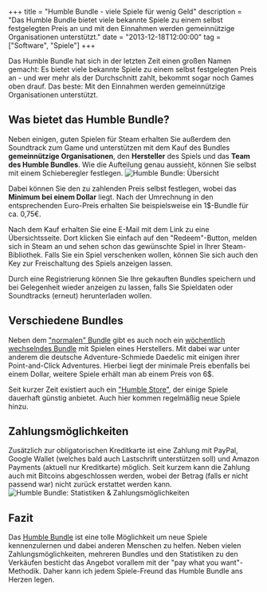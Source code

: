 +++
title       = "Humble Bundle - viele Spiele für wenig Geld"
description = "Das Humble Bundle bietet viele bekannte Spiele zu einem selbst festgelegten Preis an und mit den Einnahmen werden gemeinnützige Organisationen unterstützt."
date        = "2013-12-18T12:00:00"
tag         = ["Software", "Spiele"]
+++

Das Humble Bundle hat sich in der letzten Zeit einen großen Namen gemacht: Es bietet viele bekannte Spiele zu einem selbst festgelegten Preis an - und wer mehr als der Durchschnitt zahlt, bekommt sogar noch Games oben drauf. Das beste: Mit den Einnahmen werden gemeinnützige Organisationen unterstützt.

<!--more-->

## Was bietet das Humble Bundle?
Neben einigen, guten Spielen für Steam erhalten Sie außerdem den Soundtrack zum Game und unterstützen mit dem Kauf des Bundles **gemeinnützige Organisationen**, den **Hersteller** des Spiels und das **Team des Humble Bundles**. Wie die Aufteilung genau aussieht, können Sie selbst mit einem Schieberegler festlegen.
![Humble Bundle: Übersicht](/images/humble-bundle-viele-spiele-fuer-wenig-geld/Uebersicht.png)

Dabei können Sie den zu zahlenden Preis selbst festlegen, wobei das **Minimum bei einem Dollar** liegt. Nach der Umrechnung in den entsprechenden Euro-Preis erhalten Sie beispielsweise ein 1$-Bundle für ca. 0,75€.

Nach dem Kauf erhalten Sie eine E-Mail mit dem Link zu eine Übersichtsseite. Dort klicken Sie einfach auf den "Redeem"-Button, melden sich in Steam an und sehen schon das gewünschte Spiel in Ihrer Steam-Bibliothek.
Falls Sie ein Spiel verschenken wollen, können Sie sich auch den Key zur Freischaltung des Spiels anzeigen lassen.

Durch eine Registrierung können Sie Ihre gekauften Bundles speichern und bei Gelegenheit wieder anzeigen zu lassen, falls Sie Spieldaten oder Soundtracks (erneut) herunterladen wollen.

## Verschiedene Bundles
Neben dem ["normalen" Bundle](https://www.humblebundle.com/) gibt es auch noch ein [wöchentlich wechselndes Bundle](https://www.humblebundle.com/weekly) mit Spielen eines Herstellers. Mit dabei war unter anderem die deutsche Adventure-Schmiede Daedelic mit einigen ihrer Point-and-Click Adventures.
Hierbei liegt der minimale Preis ebenfalls bei einem Dollar, weitere Spiele erhält man ab einem Preis von 6$.

Seit kurzer Zeit existiert auch ein ["Humble Store"](https://www.humblebundle.com/store), der einige Spiele dauerhaft günstig anbietet. Auch hier kommen regelmäßig neue Spiele hinzu.

## Zahlungsmöglichkeiten
Zusätzlich zur obligatorischen Kreditkarte ist eine Zahlung mit PayPal, Google Wallet (welches bald auch Lastschrift unterstützen soll) und Amazon Payments (aktuell nur Kreditkarte) möglich. Seit kurzem kann die Zahlung auch mit Bitcoins abgeschlossen werden, wobei der Betrag (falls er nicht passend war) nicht zurück erstattet werden kann.
![Humble Bundle: Statistiken & Zahlungsmöglichkeiten](/images/humble-bundle-viele-spiele-fuer-wenig-geld/Statistiken.png)

## Fazit
Das [Humble Bundle](https://www.humblebundle.com/) ist eine tolle Möglichkeit um neue Spiele kennenzulernen und dabei anderen Menschen zu helfen. Neben vielen Zahlungsmöglichkeiten, mehreren Bundles und den Statistiken zu den Verkäufen besticht das Angebot vorallem mit der "pay what you want"-Methodik.
Daher kann ich jedem Spiele-Freund das Humble Bundle ans Herzen legen.